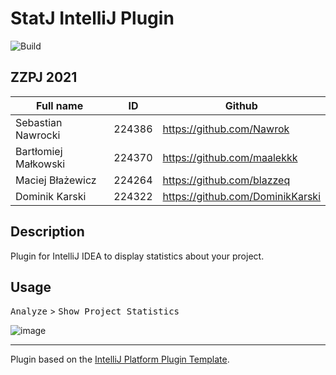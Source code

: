 # StatJ IntelliJ Plugin

![Build](https://github.com/Nawrok/statj-intelij-plugin/workflows/Build/badge.svg)

## ZZPJ 2021

| Full name | ID | Github |
| ------ | ------ | ------ |
| Sebastian Nawrocki | 224386 | https://github.com/Nawrok |
| Bartłomiej Małkowski | 224370 | https://github.com/maalekkk |
| Maciej Błażewicz | 224264 | https://github.com/blazzeq |
| Dominik Karski | 224322 | https://github.com/DominikKarski |

## Description

<!-- Plugin description -->
Plugin for IntelliJ IDEA to display statistics about your project.
<!-- Plugin description end -->

## Usage

<kbd>Analyze</kbd> > <kbd>Show Project Statistics</kbd>

![image](https://user-images.githubusercontent.com/58603575/111219443-5165fa80-85d8-11eb-9b40-30a75e3d7dcc.png)

---

Plugin based on the [IntelliJ Platform Plugin Template][template].

[template]: https://github.com/JetBrains/intellij-platform-plugin-template
